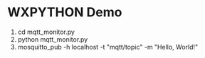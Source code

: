 # WXPYTHON Demo

1. cd mqtt_monitor.py
1. python mqtt_monitor.py
1. mosquitto_pub -h localhost -t "mqtt/topic" -m "Hello, World!"
